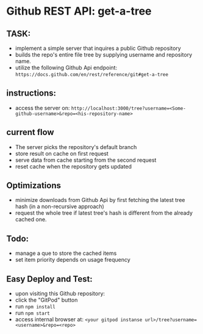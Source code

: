 
# Github REST API: get-a-tree

## TASK:
- implement a simple server that inquires a public Github repository 
- builds the repo's entire file tree by supplying username and repository name.
- utilize the following Github Api endpoint: `https://docs.github.com/en/rest/reference/git#get-a-tree`

## instructions:
- access the server on: `http://localhost:3000/tree?username=<Some-github-username>&repo=<his-repository-name>`

## current flow 
- The server picks the repository's default branch
- store result on  cache on first request
- serve data from cache starting from the second request
- reset cache when the repository gets updated

## Optimizations
- minimize downloads from Github Api by first fetching the latest tree hash (in a non-recursive approach)
- request the whole tree if latest tree's hash is different from the already cached one.
 
## Todo:
- manage a que to store the cached items
- set item priority depends on usage frequency

## Easy Deploy and Test:
- upon visiting this Github repository: 
- click the "GitPod" button
- run `npm install`
- run `npm start`
- access internal browser at: `<your gitpod instanse url>/tree?username=<username>&repo=<repo>`
